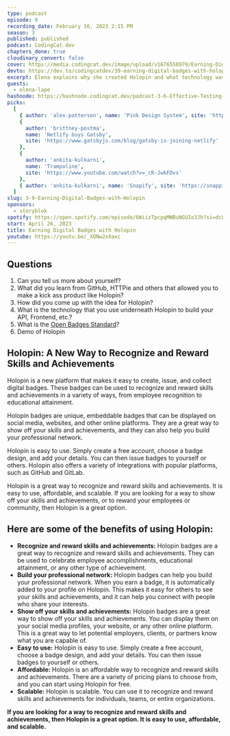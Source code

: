 ```yaml
---
type: podcast
episode: 9
recording_date: February 16, 2023 2:15 PM
season: 3
published: published
podcast: CodingCat.dev
chapters_done: true
cloudinary_convert: false
cover: https://media.codingcat.dev/image/upload/v1676558979/Earning-Digital-Badges-with-Holopin_e9rpua.png
devto: https://dev.to/codingcatdev/39-earning-digital-badges-with-holopin-1be2
excerpt: Elena explains why she created Holopin and what technology was used to build such a cool product.
guests:
  - elena-lape
hashnode: https://hashnode.codingcat.dev/podcast-3-6-Effective-Testing-using-Cypress.io
picks:
  [
    { author: 'alex-patterson', name: 'Pink Design System', site: 'https://pink.appwrite.io/' },
    {
      author: 'brittney-postma',
      name: 'Netlify buys Gatsby',
      site: 'https://www.gatsbyjs.com/blog/gatsby-is-joining-netlify'
    },
    {
      author: 'ankita-kulkarni',
      name: 'Trampoline',
      site: 'https://www.youtube.com/watch?v=_cR-JwkFDvs'
    },
    { author: 'ankita-kulkarni', name: 'Snapify', site: 'https://snappify.com/' }
  ]
slug: 3-9-Earning-Digital-Badges-with-Holopin
sponsors:
  - storyblok
spotify: https://open.spotify.com/episode/6WiizTpcpqMWBuNGUIo3Jh?si=dc8ab07d6e164025
start: April 26, 2023
title: Earning Digital Badges with Holopin
youtube: https://youtu.be/_XONw2xXaxc
---
```


## Questions

1. Can you tell us more about yourself?
2. What did you learn from GitHub, HTTPie and others that allowed you to make a kick ass product like Holopin?
3. How did you come up with the idea for Holopin?
4. What is the technology that you use underneath Holopin to build your API, Frontend, etc.?
5. What is the [Open Badges Standard](https://openbadges.org/)?
6. Demo of Holopin

## Holopin: A New Way to Recognize and Reward Skills and Achievements

Holopin is a new platform that makes it easy to create, issue, and collect digital badges. These badges can be used to recognize and reward skills and achievements in a variety of ways, from employee recognition to educational attainment.

Holopin badges are unique, embeddable badges that can be displayed on social media, websites, and other online platforms. They are a great way to show off your skills and achievements, and they can also help you build your professional network.

Holopin is easy to use. Simply create a free account, choose a badge design, and add your details. You can then issue badges to yourself or others. Holopin also offers a variety of integrations with popular platforms, such as GitHub and GitLab.

Holopin is a great way to recognize and reward skills and achievements. It is easy to use, affordable, and scalable. If you are looking for a way to show off your skills and achievements, or to reward your employees or community, then Holopin is a great option.

## Here are some of the benefits of using Holopin:

- **Recognize and reward skills and achievements:** Holopin badges are a great way to recognize and reward skills and achievements. They can be used to celebrate employee accomplishments, educational attainment, or any other type of achievement.
- **Build your professional network:** Holopin badges can help you build your professional network. When you earn a badge, it is automatically added to your profile on Holopin. This makes it easy for others to see your skills and achievements, and it can help you connect with people who share your interests.
- **Show off your skills and achievements:** Holopin badges are a great way to show off your skills and achievements. You can display them on your social media profiles, your website, or any other online platform. This is a great way to let potential employers, clients, or partners know what you are capable of.
- **Easy to use:** Holopin is easy to use. Simply create a free account, choose a badge design, and add your details. You can then issue badges to yourself or others.
- **Affordable:** Holopin is an affordable way to recognize and reward skills and achievements. There are a variety of pricing plans to choose from, and you can start using Holopin for free.
- **Scalable:** Holopin is scalable. You can use it to recognize and reward skills and achievements for individuals, teams, or entire organizations.

**If you are looking for a way to recognize and reward skills and achievements, then Holopin is a great option. It is easy to use, affordable, and scalable.**
